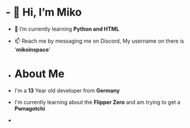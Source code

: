 # - 👋 Hi, I’m Miko
- 🌱 I’m currently learning __Python and HTML__
- 📫 Reach me by messaging me on Discord, My username on there is '**mikoinspace**'

- # About Me
- I'm a **13** Year old developer from __Germany__
- I'm currently learning about the __Flipper Zero__ and am trying to get a __Pwnagotchi__
- 
